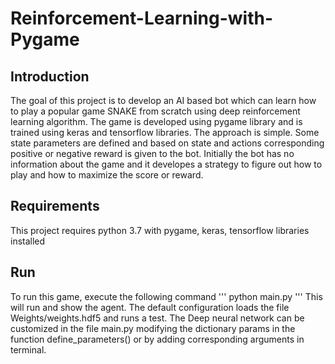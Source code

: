 # Reinforcement-Learning-with-Pygame

## Introduction
The goal of this project is to develop an AI based bot which can learn how to play a popular game SNAKE from scratch using deep reinforcement learning algorithm. The game is developed using pygame library and is trained using keras and tensorflow libraries. The approach is simple. Some state parameters are defined and based on state and actions corresponding positive or negative reward is given to the bot. Initially the bot has no information about the game and it developes a strategy to figure out how to play and how to maximize the score or reward.

## Requirements
This project requires python 3.7 with pygame, keras, tensorflow libraries installed

## Run
To run this game, execute the following command
'''
    python main.py
'''
This will run and show the agent. The default configuration loads the file Weights/weights.hdf5 and runs a test. The Deep neural network can be customized in the file main.py modifying the dictionary params in the function define_parameters() or by adding corresponding arguments in terminal.

